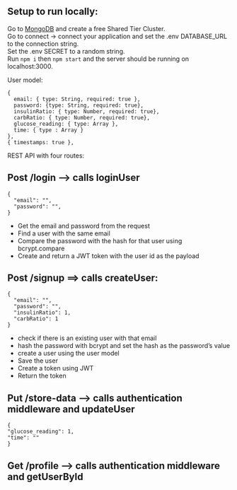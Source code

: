 ## Setup to run locally:
Go to [MongoDB](https://www.mongodb.com/) and create a free Shared Tier Cluster. <br>
Go to connect -> connect your application and set the .env DATABASE_URL to the connection string. <br> 
Set the .env SECRET to a random string. <br>
Run `npm i` then `npm start` and the server should be running on localhost:3000. <br>

User model:
```
{
  email: { type: String, required: true },
  password: {type: String, required: true},
  insulinRatio: { type: Number, required: true},
  carbRatio: { type: Number, required: true},
  glucose_reading: { type: Array },
  time: { type : Array }
},
{ timestamps: true },
```

REST API with four routes:

## Post /login —> calls loginUser
  ```
  {
    "email": "",
    "password": "",
  }
  ```

* Get the email and password from the request
* Find a user with the same email
* Compare the password with the hash for that user using bcrypt.compare
* Create and return a JWT token with the user id as the payload

## Post /signup ==> calls createUser:
  ```
  {
    "email": "",
    "password": "",
    "insulinRatio": 1,
    "carbRatio": 1
  }
  ```

- check if there is an existing user with that email
- hash the password with bcrypt and set the hash as the password’s value
- create a user using the user model
- Save the user
- Create a token using JWT
- Return the token

## Put /store-data —> calls authentication middleware and updateUser
   ```
  {
  "glucose_reading": 1,
  "time": ""
  }
  ```

## Get /profile —> calls authentication middleware and getUserById
